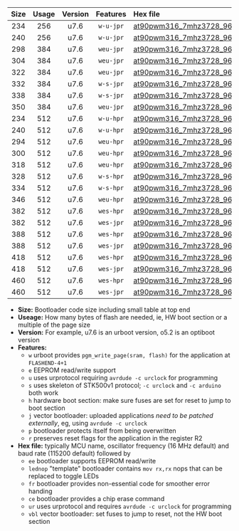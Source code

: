 |Size|Usage|Version|Features|Hex file|
|:-:|:-:|:-:|:-:|:--|
|234|256|u7.6|`w-u-jpr`|[at90pwm316_7mhz3728_9600bps_ur_vbl.hex](https://raw.githubusercontent.com/stefanrueger/urboot/main/at90pwm316_7mhz3728_9600bps_ur_vbl.hex)|
|240|256|u7.6|`w-u-jpr`|[at90pwm316_7mhz3728_9600bps_lednop_ur_vbl.hex](https://raw.githubusercontent.com/stefanrueger/urboot/main/at90pwm316_7mhz3728_9600bps_lednop_ur_vbl.hex)|
|298|384|u7.6|`weu-jpr`|[at90pwm316_7mhz3728_9600bps_ee_ur_vbl.hex](https://raw.githubusercontent.com/stefanrueger/urboot/main/at90pwm316_7mhz3728_9600bps_ee_ur_vbl.hex)|
|304|384|u7.6|`weu-jpr`|[at90pwm316_7mhz3728_9600bps_ee_lednop_ur_vbl.hex](https://raw.githubusercontent.com/stefanrueger/urboot/main/at90pwm316_7mhz3728_9600bps_ee_lednop_ur_vbl.hex)|
|322|384|u7.6|`weu-jpr`|[at90pwm316_7mhz3728_9600bps_ee_lednop_fr_ur_vbl.hex](https://raw.githubusercontent.com/stefanrueger/urboot/main/at90pwm316_7mhz3728_9600bps_ee_lednop_fr_ur_vbl.hex)|
|332|384|u7.6|`w-s-jpr`|[at90pwm316_7mhz3728_9600bps_vbl.hex](https://raw.githubusercontent.com/stefanrueger/urboot/main/at90pwm316_7mhz3728_9600bps_vbl.hex)|
|338|384|u7.6|`w-s-jpr`|[at90pwm316_7mhz3728_9600bps_lednop_vbl.hex](https://raw.githubusercontent.com/stefanrueger/urboot/main/at90pwm316_7mhz3728_9600bps_lednop_vbl.hex)|
|350|384|u7.6|`weu-jpr`|[at90pwm316_7mhz3728_9600bps_ee_lednop_fr_ce_ur_vbl.hex](https://raw.githubusercontent.com/stefanrueger/urboot/main/at90pwm316_7mhz3728_9600bps_ee_lednop_fr_ce_ur_vbl.hex)|
|234|512|u7.6|`w-u-hpr`|[at90pwm316_7mhz3728_9600bps_ur.hex](https://raw.githubusercontent.com/stefanrueger/urboot/main/at90pwm316_7mhz3728_9600bps_ur.hex)|
|240|512|u7.6|`w-u-hpr`|[at90pwm316_7mhz3728_9600bps_lednop_ur.hex](https://raw.githubusercontent.com/stefanrueger/urboot/main/at90pwm316_7mhz3728_9600bps_lednop_ur.hex)|
|294|512|u7.6|`weu-hpr`|[at90pwm316_7mhz3728_9600bps_ee_ur.hex](https://raw.githubusercontent.com/stefanrueger/urboot/main/at90pwm316_7mhz3728_9600bps_ee_ur.hex)|
|300|512|u7.6|`weu-hpr`|[at90pwm316_7mhz3728_9600bps_ee_lednop_ur.hex](https://raw.githubusercontent.com/stefanrueger/urboot/main/at90pwm316_7mhz3728_9600bps_ee_lednop_ur.hex)|
|318|512|u7.6|`weu-hpr`|[at90pwm316_7mhz3728_9600bps_ee_lednop_fr_ur.hex](https://raw.githubusercontent.com/stefanrueger/urboot/main/at90pwm316_7mhz3728_9600bps_ee_lednop_fr_ur.hex)|
|328|512|u7.6|`w-s-hpr`|[at90pwm316_7mhz3728_9600bps.hex](https://raw.githubusercontent.com/stefanrueger/urboot/main/at90pwm316_7mhz3728_9600bps.hex)|
|334|512|u7.6|`w-s-hpr`|[at90pwm316_7mhz3728_9600bps_lednop.hex](https://raw.githubusercontent.com/stefanrueger/urboot/main/at90pwm316_7mhz3728_9600bps_lednop.hex)|
|346|512|u7.6|`weu-hpr`|[at90pwm316_7mhz3728_9600bps_ee_lednop_fr_ce_ur.hex](https://raw.githubusercontent.com/stefanrueger/urboot/main/at90pwm316_7mhz3728_9600bps_ee_lednop_fr_ce_ur.hex)|
|382|512|u7.6|`wes-hpr`|[at90pwm316_7mhz3728_9600bps_ee.hex](https://raw.githubusercontent.com/stefanrueger/urboot/main/at90pwm316_7mhz3728_9600bps_ee.hex)|
|382|512|u7.6|`wes-jpr`|[at90pwm316_7mhz3728_9600bps_ee_vbl.hex](https://raw.githubusercontent.com/stefanrueger/urboot/main/at90pwm316_7mhz3728_9600bps_ee_vbl.hex)|
|388|512|u7.6|`wes-hpr`|[at90pwm316_7mhz3728_9600bps_ee_lednop.hex](https://raw.githubusercontent.com/stefanrueger/urboot/main/at90pwm316_7mhz3728_9600bps_ee_lednop.hex)|
|388|512|u7.6|`wes-jpr`|[at90pwm316_7mhz3728_9600bps_ee_lednop_vbl.hex](https://raw.githubusercontent.com/stefanrueger/urboot/main/at90pwm316_7mhz3728_9600bps_ee_lednop_vbl.hex)|
|418|512|u7.6|`wes-hpr`|[at90pwm316_7mhz3728_9600bps_ee_lednop_fr.hex](https://raw.githubusercontent.com/stefanrueger/urboot/main/at90pwm316_7mhz3728_9600bps_ee_lednop_fr.hex)|
|418|512|u7.6|`wes-jpr`|[at90pwm316_7mhz3728_9600bps_ee_lednop_fr_vbl.hex](https://raw.githubusercontent.com/stefanrueger/urboot/main/at90pwm316_7mhz3728_9600bps_ee_lednop_fr_vbl.hex)|
|460|512|u7.6|`wes-hpr`|[at90pwm316_7mhz3728_9600bps_ee_lednop_fr_ce.hex](https://raw.githubusercontent.com/stefanrueger/urboot/main/at90pwm316_7mhz3728_9600bps_ee_lednop_fr_ce.hex)|
|460|512|u7.6|`wes-jpr`|[at90pwm316_7mhz3728_9600bps_ee_lednop_fr_ce_vbl.hex](https://raw.githubusercontent.com/stefanrueger/urboot/main/at90pwm316_7mhz3728_9600bps_ee_lednop_fr_ce_vbl.hex)|

- **Size:** Bootloader code size including small table at top end
- **Useage:** How many bytes of flash are needed, ie, HW boot section or a multiple of the page size
- **Version:** For example, u7.6 is an urboot version, o5.2 is an optiboot version
- **Features:**
  + `w` urboot provides `pgm_write_page(sram, flash)` for the application at `FLASHEND-4+1`
  + `e` EEPROM read/write support
  + `u` uses urprotocol requiring `avrdude -c urclock` for programming
  + `s` uses skeleton of STK500v1 protocol; `-c urclock` and `-c arduino` both work
  + `h` hardware boot section: make sure fuses are set for reset to jump to boot section
  + `j` vector bootloader: uploaded applications *need to be patched externally*, eg, using `avrdude -c urclock`
  + `p` bootloader protects itself from being overwritten
  + `r` preserves reset flags for the application in the register R2
- **Hex file:** typically MCU name, oscillator frequency (16 MHz default) and baud rate (115200 default) followed by
  + `ee` bootloader supports EEPROM read/write
  + `lednop` "template" bootloader contains `mov rx,rx` nops that can be replaced to toggle LEDs
  + `fr` bootloader provides non-essential code for smoother error handing
  + `ce` bootloader provides a chip erase command
  + `ur` uses urprotocol and requires `avrdude -c urclock` for programming
  + `vbl` vector bootloader: set fuses to jump to reset, not the HW boot section
